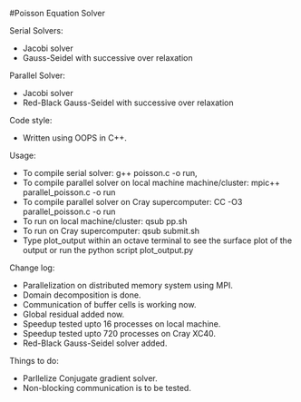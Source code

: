 #Poisson Equation Solver

Serial Solvers:
* Jacobi solver 
* Gauss-Seidel with successive over relaxation

Parallel Solver:
* Jacobi solver
* Red-Black Gauss-Seidel with successive over relaxation

Code style:
* Written using OOPS in C++.

Usage:
* To compile serial solver: g++ poisson.c -o run, 
* To compile parallel solver on local machine machine/cluster: mpic++ parallel_poisson.c -o run
* To compile parallel solver on Cray supercomputer: CC -O3 parallel_poisson.c -o run
* To run on local machine/cluster: qsub pp.sh
* To run on Cray supercomputer: qsub submit.sh 
* Type plot_output within an octave terminal to see the surface plot of the output or run the python script plot_output.py

Change log:
* Parallelization on distributed memory system using MPI.
* Domain decomposition is done.
* Communication of buffer cells is working now.
* Global residual added now.
* Speedup tested upto 16 processes on local machine.
* Speedup tested upto 720 processes on Cray XC40.
* Red-Black Gauss-Seidel solver added.

Things to do:
* Parllelize Conjugate gradient solver.
* Non-blocking communication is to be tested.


